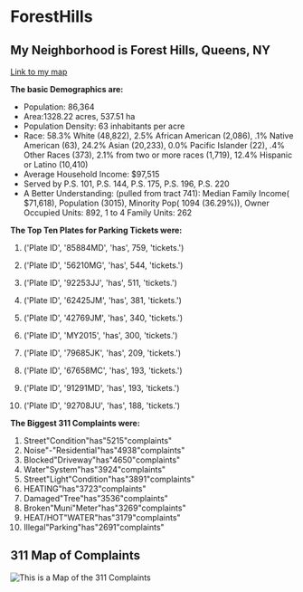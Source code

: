 # ForestHills
## My Neighborhood is Forest Hills, Queens, NY


[Link to my map](https://github.com/Greg51697/hello-world/blob/master/map%20(1).geojson)

**The basic Demographics are:**
* 	Population: 86,364
* 	Area:1328.22 acres, 537.51 ha
* 	Population Density: 63 inhabitants per acre
* 	Race: 58.3% White (48,822), 2.5% African American (2,086), .1% Native American (63), 24.2% Asian (20,233), 0.0% Pacific Islander (22), .4% Other Races (373), 2.1% from two or more races (1,719), 12.4% Hispanic or Latino (10,410) 
* 	Average Household Income: $97,515
* 	Served by P.S. 101, P.S. 144, P.S. 175, P.S. 196, P.S. 220
* 	A Better Understanding: (pulled from tract 741): Median Family Income( $71,618), Population (3015), Minority Pop( 1094 (36.29%)), Owner Occupied Units: 892, 1 to 4 Family Units: 262

**The Top Ten Plates for Parking Tickets were:**
1) ('Plate ID', '85884MD', 'has', 759, 'tickets.')

2) ('Plate ID', '56210MG', 'has', 544, 'tickets.')

3) ('Plate ID', '92253JJ', 'has', 511, 'tickets.')

4) ('Plate ID', '62425JM', 'has', 381, 'tickets.')

5) ('Plate ID', '42769JM', 'has', 340, 'tickets.')

6) ('Plate ID', 'MY2015', 'has', 300, 'tickets.')

7) ('Plate ID', '79685JK', 'has', 209, 'tickets.')

8) ('Plate ID', '67658MC', 'has', 193, 'tickets.')

9) ('Plate ID', '91291MD', 'has', 193, 'tickets.')

10) ('Plate ID', '92708JU', 'has', 188, 'tickets.')

**The Biggest 311 Complaints were:**
1) Street"Condition"has"5215"complaints"
2) Noise"-"Residential"has"4938"complaints"
3) Blocked"Driveway"has"4650"complaints"
4) Water"System"has"3924"complaints"
5) Street"Light"Condition"has"3891"complaints"
6) HEATING"has"3723"complaints"
7) Damaged"Tree"has"3536"complaints"
8) Broken"Muni"Meter"has"3269"complaints"
9) HEAT/HOT"WATER"has"3179"complaints"
10) Illegal"Parking"has"2691"complaints"

## 311 Map of Complaints
![This is a Map of the 311 Complaints](https://scontent.xx.fbcdn.net/v/t31.0-8/17546829_1215186305265069_8521506815836300918_o.jpg?oh=a50460ac88ef7c0c7ca89587d77b56d4&oe=594E5804)
